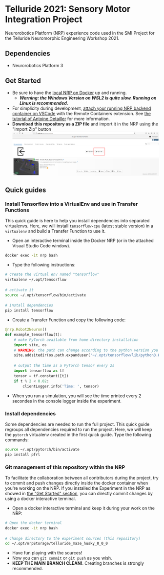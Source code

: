 # Telluride 2021: Sensory Motor Integration Project
Neurorobotics Platform (NRP) experience code used in the SMI Project for the Telluride Neuromorphic Engineering Workshop 2021.

## Dependencies
- Neurorobotics Platform 3

## Get Started
- Be sure to have the [local NRP on Docker](https://neurorobotics.net/local_install.html) up and running.
    - ***Warning: the Windows Version on WSL2 is quite slow. Running on Linux is recommended.***
- For simplicity during development, [attach your running NRP backend container on VSCode](https://marketplace.visualstudio.com/items?itemName=ms-vscode-remote.remote-containers) with the Remote Containers extension. See [the tutorial of Antoine Detailler](https://www.youtube.com/watch?v=II2lpieBYe4&list=PLG-iqBTOyCO7pMslHsrsOm1qgvtdOwx0f&index=7) for more information.
- **Download this repository as a ZIP file** and import it in the NRP using the "Import Zip" button
![Import_ZIp](./Import_Zip.png)


## Quick guides

### Install Tensorflow into a VirtualEnv and use in Transfer Functions
This quick guide is here to help you install dependencies into separated virtualenvs. Here, we will install `tensorflow-cpu` (latest stable version) in a `virtualenv` and build a Transfer Function to use it.

- Open an interactive terminal inside the Docker NRP (or in the attached Visual Studio Code window).
```bash
docker exec -it nrp bash
```
- Type the following instructions:
```bash
# create the virtual env named "tensorflow" 
virtualenv ~/.opt/tensorflow

# activate it
source ~/.opt/tensorflow/bin/activate

# install dependencies
pip install tensorflow
```
- Create a Transfer Function and copy the following code:
```python
@nrp.Robot2Neuron()
def example_tensorflow(t):
    # make PyTorch available from home directory installation
    import site, os
    # WARNING: the path can change according to the python version you chose when initializing the virtualenv
    site.addsitedir(os.path.expanduser('~/.opt/tensorflow/lib/python3.8/site-packages'))
    
    # output the time as a PyTorch tensor every 2s
    import tensorflow as tf
    tensor = tf.constant([t])
    if t % 2 < 0.02:
        clientLogger.info('Time: ', tensor)
```
- When you run a simulation, you will see the time printed every 2 secondes in the console logger inside the experiment.

### Install dependencies
Some dependencies are needed to run the full project. This quick guide regroups all dependencies required to run the project. Here, we will keep the `pytorch` virtualenv created in the first quick guide. Type the following commands:

```bash
source ~/.opt/pytorch/bin/activate
pip install pfrl
```

### Git management of this repository within the NRP
To facilitate the collaboration between all contributors during the project, try to commit and push changes directly inside the docker container when you're working on the NRP. If you installed the Experiment in the NRP as showed in [the "Get Started" section](#get-started), you can directly commit changes by using a docker interactive terminal.

- Open a docker interactive terminal and keep it during your work on the NRP:
```bash
# Open the docker terminal
docker exec -it nrp bash

# change directory to the experiment sources (this repository)
cd ~/.opt/nrpStorage/telluride_maze_husky_0_0_0
```
- Have fun playing with the sources!
- Now you can `git commit` or `git push` as you wish.
- **KEEP THE MAIN BRANCH CLEAN!**. Creating branches is strongly recommended.